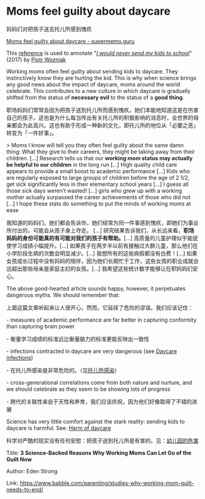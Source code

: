# Moms feel guilty about daycare

妈妈们对把孩子送去托儿所感到愧疚

[Moms feel guilty about daycare - supermemo.guru](https://supermemo.guru/wiki/Moms_feel_guilty_about_daycare)

This [reference](https://supermemo.guru/wiki/References) is used to annotate "*[I would never send my kids to school](https://supermemo.guru/wiki/Problem_of_Schooling)*" (2017) by [Piotr Wozniak](https://supermemo.guru/wiki/Piotr_Wozniak)

Working moms often feel guilty about sending kids to daycare. They instinctively know they are hurting the kid. This is why when science brings any good news about the impact of daycare, moms around the world celebrate. This contributes to a new culture in which daycare is gradually shifted from the status of **necessary evil** to the status of a **good thing**.

职场妈妈们常常会因为把孩子送到托儿所而感到愧疚。她们本能地知道这是在伤害自己的孩子。这也是为什么每当传出有关托儿所的积极影响的消息时，全世界的母亲都会为此高兴。这也有助于形成一种新的文化，即托儿所的地位从「必要之恶」转变为「一件好事」。

\> Moms I know will tell you they often feel guilty about the same damn thing: What they give to their careers, they might be taking away from their children. [...] Research tells us that our **working mom status may actually be helpful to our children** in the long run [...] High quality child care appears to provide a small boost to academic performance [...] Kids who are regularly exposed to large groups of children before the age of 2 1/2, get sick significantly less in their elementary school years [...] I guess all those sick days weren’t wasted! [...] girls who grew up with a working mother actually surpassed the career achievements of those who did not [...] I hope these stats do something to put the minds of working moms at ease

我知道的妈妈们，她们都会告诉你，她们经常为同一件事感到愧疚，即她们为事业所付出的，可能会从孩子身上夺走。 [...] 研究结果告诉我们，从长远来看，**职场妈妈的身份可能真的有可能对我们的孩子有帮助。**[...] 高质量的儿童护理似乎能促使学习成绩小幅提升。[...] 如果孩子在两岁半以前有接触过大群儿童，那么他们在小学阶段生病的次数会明显减少。[...] 我想所有的这些病假都没有白费！[...] 如果女孩成长过程中没有妈妈的陪伴，因为她们长期忙于工作，这些女孩的职业成就会远超出那些母亲是家庭主妇的女孩。[...] 我希望这些统计数字能够让在职妈妈们安心。

The above good-hearted article sounds happy, however, it perpetuates dangerous myths. We should remember that:

上面这篇文章听起来让人很开心，然而，它延续了危险的谬误。我们应该记住：

\- measures of academic performance are far better in capturing conformity than capturing brain power

\- 衡量学习成绩的标准远比衡量脑力的标准更能反映出一致性

\- infections contracted in daycare are very dangerous (see [Daycare infections](https://supermemo.guru/wiki/Daycare_infections))

\- 在托儿所感染是非常危险的。（见[托儿所感染](https://supermemo.guru/wiki/Daycare_infections)）

\- cross-generational correlations come from both nature and nurture, and we should celebrate as they seem to be showing lots of progress

\- 跨代的关联性来自于天性和养育，我们应该庆祝，因为他们好像取得了不错的进展

Science has very little comfort against the stark reality: sending kids to daycare is harmful. See: [Harm of daycare](https://supermemo.guru/wiki/Daycare_misery)

科学对严酷的现实没有任何安慰：把孩子送到托儿所是有害的。见：[幼儿园的危害](https://supermemo.guru/wiki/Daycare_misery)

Title: **3 Science-Backed Reasons Why Working Moms Can Let Go of the Guilt Now**

Author: Eden Strong

Link: https://www.babble.com/parenting/studies-why-working-mom-guilt-needs-to-end/
